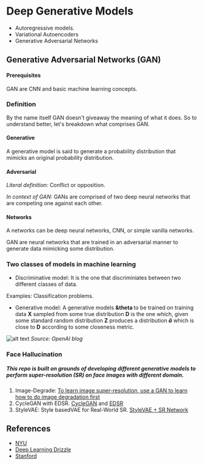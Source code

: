 # Deep Generative Models

 - Autoregressive models.
 - Variational Autoencoders
 - Generative Adversarial Networks

## Generative Adversarial Networks (GAN)
#### Prerequisites 
GAN are CNN and basic machine learning concepts.

### Definition
By the name itself GAN doesn't giveaway the meaning of what it does. So to understand better, let's breakdown what comprises GAN.
#### Generative
A generative model is said to generate a probability distribution that mimicks an original probability distribution.

#### Adversarial
<i>Literal definition:</i> Conflict or opposition.

<i>In context of GAN:</i> GANs are comprised of two deep neural networks that are competing one against each other.

#### Networks
A networks can be deep neural networks, CNN, or simple vanilla networks.

GAN are neural networks that are trained in an adversarial manner to generate data mimicking some distribution.

### Two classes of models in machine learning
* Discriminative model: It is the one that discriminiates between two different classes of data.

Examples: Classification problems.

* Generative model: A generative models <b>  &theta  </b> to be trained on training data <b>X</b> sampled from some true distribution <b>D</b> is the one which, given some standard random distribution <b>Z</b> produces a distribution <b>$\hat{a}$</b> which is close to <b>D</b> according to some closeness metric. 

![alt text](https://openai.com/content/images/2017/02/gen_models_diag_2.svg)
<i>Source: OpenAI blog</i>


### Face Hallucination
##### This repo is built on grounds of developing different generative models to perform super-resolution (SR) on face images with different domain.

1. Image-Degrade: [To learn image super-resolution, use a GAN to learn how to do image degradation first](https://arxiv.org/pdf/1807.11458.pdf)
2. CycleGAN with EDSR. [CycleGAN](https://junyanz.github.io/CycleGAN/) and [EDSR](https://arxiv.org/pdf/1707.02921.pdf)
3. StyleVAE: Style basedVAE for Real-World SR. [StyleVAE + SR Network](https://arxiv.org/abs/1912.10227)


## References

- [NYU](https://cs.nyu.edu/courses/spring18/CSCI-GA.3033-022/)
- [Deep Learning Drizzle](https://deep-learning-drizzle.github.io/index.html)
- [Stanford](https://deepgenerativemodels.github.io/syllabus.html)
